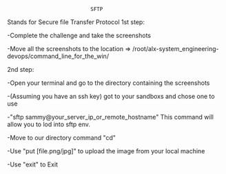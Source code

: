                                SFTP

Stands for Secure file Transfer Protocol
1st step:

-Complete the challenge and take the screenshots

-Move all the screenshots to the location => /root/alx-system_engineering-devops/command_line_for_the_win/

2nd step:

-Open your terminal and go to the directory containing the screenshots

-(Assuming you have an ssh key) got to your sandboxs and chose one to use

-"sftp sammy@your_server_ip_or_remote_hostname" This command will allow you to lod into sftp env.

-Move to our directory command "cd"

-Use "put [file.png/jpg]" to upload the image from your local machine

-Use "exit" to Exit 
